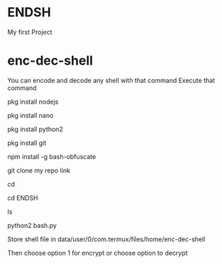 # ENDSH
My first Project

# enc-dec-shell
You can encode and decode any shell with that command
Execute that command 

pkg install nodejs

pkg install nano

pkg install python2

pkg install git

npm install -g bash-obfuscate

git clone my repo link

cd

cd ENDSH

ls

python2 bash.py


Store shell file in data/user/0/com.termux/files/home/enc-dec-shell

Then choose option 1 for encrypt or choose option to decrypt
